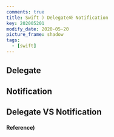 ```yaml
---
comments: true
title: Swift ) Delegate와 Notification
key: 202005201
modify_date: 2020-05-20
picture_frame: shadow
tags:
  - [swift]
---
```


## Delegate

## Notification

## Delegate VS Notification

#### Reference)
